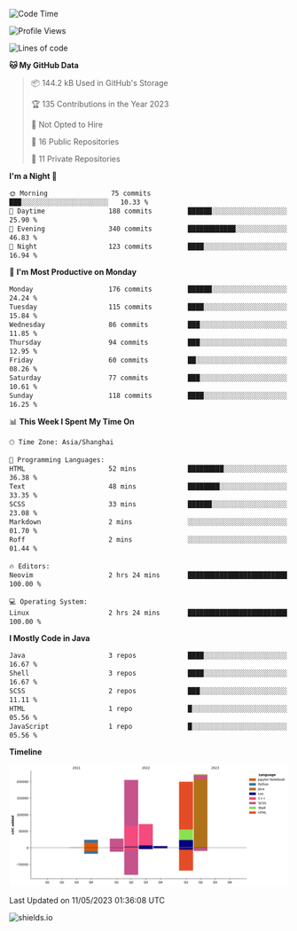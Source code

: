 <!--START_SECTION:waka-->
![Code Time](http://img.shields.io/badge/Code%20Time-263%20hrs%2052%20mins-blue)

![Profile Views](http://img.shields.io/badge/Profile%20Views-0-blue)

![Lines of code](https://img.shields.io/badge/From%20Hello%20World%20I%27ve%20Written-752.6%20thousand%20lines%20of%20code-blue)

**🐱 My GitHub Data** 

> 📦 144.2 kB Used in GitHub's Storage 
 > 
> 🏆 135 Contributions in the Year 2023
 > 
> 🚫 Not Opted to Hire
 > 
> 📜 16 Public Repositories 
 > 
> 🔑 11 Private Repositories 
 > 
**I'm a Night 🦉** 

```text
🌞 Morning                75 commits          ███░░░░░░░░░░░░░░░░░░░░░░   10.33 % 
🌆 Daytime                188 commits         ██████░░░░░░░░░░░░░░░░░░░   25.90 % 
🌃 Evening                340 commits         ████████████░░░░░░░░░░░░░   46.83 % 
🌙 Night                  123 commits         ████░░░░░░░░░░░░░░░░░░░░░   16.94 % 
```
📅 **I'm Most Productive on Monday** 

```text
Monday                   176 commits         ██████░░░░░░░░░░░░░░░░░░░   24.24 % 
Tuesday                  115 commits         ████░░░░░░░░░░░░░░░░░░░░░   15.84 % 
Wednesday                86 commits          ███░░░░░░░░░░░░░░░░░░░░░░   11.85 % 
Thursday                 94 commits          ███░░░░░░░░░░░░░░░░░░░░░░   12.95 % 
Friday                   60 commits          ██░░░░░░░░░░░░░░░░░░░░░░░   08.26 % 
Saturday                 77 commits          ███░░░░░░░░░░░░░░░░░░░░░░   10.61 % 
Sunday                   118 commits         ████░░░░░░░░░░░░░░░░░░░░░   16.25 % 
```


📊 **This Week I Spent My Time On** 

```text
🕑︎ Time Zone: Asia/Shanghai

💬 Programming Languages: 
HTML                     52 mins             █████████░░░░░░░░░░░░░░░░   36.38 % 
Text                     48 mins             ████████░░░░░░░░░░░░░░░░░   33.35 % 
SCSS                     33 mins             ██████░░░░░░░░░░░░░░░░░░░   23.08 % 
Markdown                 2 mins              ░░░░░░░░░░░░░░░░░░░░░░░░░   01.70 % 
Roff                     2 mins              ░░░░░░░░░░░░░░░░░░░░░░░░░   01.44 % 

🔥 Editors: 
Neovim                   2 hrs 24 mins       █████████████████████████   100.00 % 

💻 Operating System: 
Linux                    2 hrs 24 mins       █████████████████████████   100.00 % 
```

**I Mostly Code in Java** 

```text
Java                     3 repos             ████░░░░░░░░░░░░░░░░░░░░░   16.67 % 
Shell                    3 repos             ████░░░░░░░░░░░░░░░░░░░░░   16.67 % 
SCSS                     2 repos             ███░░░░░░░░░░░░░░░░░░░░░░   11.11 % 
HTML                     1 repo              █░░░░░░░░░░░░░░░░░░░░░░░░   05.56 % 
JavaScript               1 repo              █░░░░░░░░░░░░░░░░░░░░░░░░   05.56 % 
```



**Timeline**

![Lines of Code chart](https://raw.githubusercontent.com/kopp4/kopp4/main/assets/bar_graph.png)


 Last Updated on 11/05/2023 01:36:08 UTC
<!--END_SECTION:waka-->
![shields.io](https://img.shields.io/github/commit-activity/w/kopp4/kopp4?color=g&label=abusing%20bot&style=flat-square)
